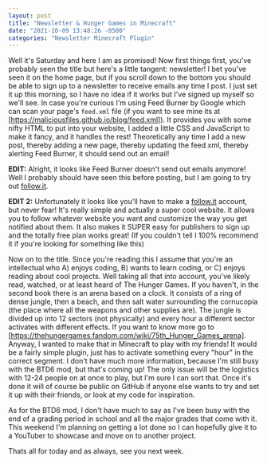```yaml
---
layout: post
title: "Newsletter & Hunger Games in Minecraft"
date: "2021-10-09 13:48:26 -0500"
categories: "Newsletter Minecraft Plugin"
---
```


Well it's Saturday and here I am as promised! Now first things first, you've probably seen the title but here's a little tangent: newsletter! I bet you've seen it on the home page, but if you scroll down to the bottom you should be able to sign up to a newsletter to receive emails any time I post. I just set it up this morning, so I have no idea if it works but I've signed up myself so we'll see. In case you're curious I'm using Feed Burner by Google which can scan your page's `feed.xml` file (if you want to see mine its at [https://maliciousfiles.github.io/blog/feed.xml]). It provides you with some nifty HTML to put into your website, I added a little CSS and JavaScript to make it fancy, and it handles the rest! Theoretically any time I add a new post, thereby adding a new page, thereby updating the feed.xml, thereby alerting Feed Burner, it should send out an email!

**EDIT:** Alright, it looks like Feed Burner doesn't send out emails anymore! Well I probably should have seen this  before posting, but I am going to try out [follow.it].

**EDIT 2:** Unfortunately it looks like you'll have to make a [follow.it] account, but never fear! It's really simple and actually a super cool website. It allows you to follow whatever website you want and customize the way you get notified about them. It also makes it SUPER easy for publishers to sign up and the totally free plan works great! (If you couldn't tell I 100% recommend it if you're looking for something like this)

Now on to the title. Since you're reading this I assume that you're an intellectual who A) enjoys coding, B) wants to learn coding, or C) enjoys reading about cool projects. Well taking all that into account, you've likely read, watched, or at least heard of The Hunger Games. If you haven't, in the second book there is an arena based on a clock. It consists of a ring of dense jungle, then a beach, and then salt water surrounding the cornucopia (the place where all the weapons and other supplies are). The jungle is divided up into 12 sectors (not physically) and every hour a different sector activates with different effects. If you want to know more go to [https://thehungergames.fandom.com/wiki/75th_Hunger_Games_arena]. Anyway, I wanted to make that in Minecraft to play with my friends! It would be a fairly simple plugin, just has to activate something every "hour" in the correct segment. I don't have much more information, because I'm still busy with the BTD6 mod, but that's coming up! The only issue will be the logistics with 12-24 people on at once to play, but I'm sure I can sort that. Once it's done it will of course be public on GitHub if anyone else wants to try and set it up with their friends, or look at my code for inspiration.

As for the BTD6 mod, I don't have much to say as I've been busy with the end of a grading period in school and all the major grades that come with it. This weekend I'm planning on getting a lot done so I can hopefully give it to a YouTuber to showcase and move on to another project.

Thats all for today and as always, see you next week.

[https://maliciousfiles.github.io/blog/feed.xml]: https://maliciousfiles.github.io/blog/feed.xml
[follow.it]: https://follow.it
[https://thehungergames.fandom.com/wiki/75th_Hunger_Games_arena]: https://thehungergames.fandom.com/wiki/75th_Hunger_Games_arena
